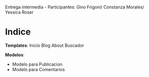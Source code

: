 Entrega intermedia - Participantes: Gino Frigoni/ Constanza Morales/ Yessica Roser


<h1>Indice</h1>

<b>Templates</b>:
Inicio
Blog
About
Buscador

<b>Modelos</b>:
- Modelo para Publicacion
- Modelo para Comentarios 

